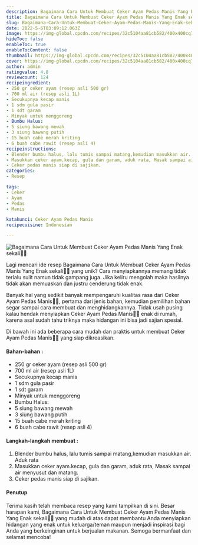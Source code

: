 ```yaml
---
description: Bagaimana Cara Untuk Membuat Ceker Ayam Pedas Manis Yang Enak sekali"
title: Bagaimana Cara Untuk Membuat Ceker Ayam Pedas Manis Yang Enak sekali
slug: Bagaimana-Cara-Untuk-Membuat-Ceker-Ayam-Pedas-Manis-Yang-Enak-sekali
date: 2022-5-6T03:09:12.063Z
image: https://img-global.cpcdn.com/recipes/32c5104aa81cb582/400x400cq70/photo.jpg
hideToc: false
enableToc: true
enableTocContent: false
thumbnail: https://img-global.cpcdn.com/recipes/32c5104aa81cb582/400x400cq70/photo.jpg
cover: https://img-global.cpcdn.com/recipes/32c5104aa81cb582/400x400cq70/photo.jpg
author: admin
ratingvalue: 4.8
reviewcount: 124
recipeingredient:
- 250 gr ceker ayam (resep asli 500 gr)
- 700 ml air (resep asli 1L)
- Secukupnya kecap manis
- 1 sdm gula pasir
- 1 sdt garam
- Minyak untuk menggoreng
- Bumbu Halus:
- 5 siung bawang mewah
- 3 siung bawang putih
- 15 buah cabe merah kriting
- 6 buah cabe rawit (resep asli 4)
recipeinstructions:
- Blender bumbu halus, lalu tumis sampai matang,kemudian masukkan air. Aduk rata
- Masukkan ceker ayam.kecap, gula dan garam, aduk rata, Masak sampai air menyusut dan matang.
- Ceker pedas manis siap di sajikan.
categories:
- Resep

tags:
- Ceker
- Ayam
- Pedas
- Manis

katakunci: Ceker Ayam Pedas Manis
recipecuisine: Indonesian

---
```


![Bagaimana Cara Untuk Membuat Ceker Ayam Pedas Manis Yang Enak sekali👩‍🍳](https://img-global.cpcdn.com/recipes/32c5104aa81cb582/400x400cq70/photo.jpg)

Lagi mencari ide resep Bagaimana Cara Untuk Membuat Ceker Ayam Pedas Manis Yang Enak sekali👩‍🍳 yang unik? Cara menyiapkannya memang tidak terlalu sulit namun tidak gampang juga. Jika keliru mengolah maka hasilnya tidak akan memuaskan dan justru cenderung tidak enak.

Banyak hal yang sedikit banyak mempengaruhi kualitas rasa dari Ceker Ayam Pedas Manis👩‍🍳, pertama dari jenis bahan, kemudian pemilihan bahan segar sampai cara membuat dan menghidangkannya. Tidak usah pusing kalau hendak menyiapkan Ceker Ayam Pedas Manis👩‍🍳 enak di rumah, karena asal sudah tahu triknya maka hidangan ini bisa jadi sajian spesial.

Di bawah ini ada beberapa cara mudah dan praktis untuk membuat Ceker Ayam Pedas Manis👩‍🍳 yang siap dikreasikan.

<!--inarticleads1-->

#### Bahan-bahan :

- 250 gr ceker ayam (resep asli 500 gr)
- 700 ml air (resep asli 1L)
- Secukupnya kecap manis
- 1 sdm gula pasir
- 1 sdt garam
- Minyak untuk menggoreng
- Bumbu Halus:
- 5 siung bawang mewah
- 3 siung bawang putih
- 15 buah cabe merah kriting
- 6 buah cabe rawit (resep asli 4)

<!--inarticleads2-->

#### Langkah-langkah membuat :

1. Blender bumbu halus, lalu tumis sampai matang,kemudian masukkan air. Aduk rata
1. Masukkan ceker ayam.kecap, gula dan garam, aduk rata, Masak sampai air menyusut dan matang.
1. Ceker pedas manis siap di sajikan.

#### Penutup

Terima kasih telah membaca resep yang kami tampilkan di sini. Besar harapan kami, Bagaimana Cara Untuk Membuat Ceker Ayam Pedas Manis Yang Enak sekali👩‍🍳 yang mudah di atas dapat membantu Anda menyiapkan hidangan yang enak untuk keluarga/teman maupun menjadi inspirasi bagi Anda yang berkeinginan untuk berjualan makanan. Semoga bermanfaat dan selamat mencoba!